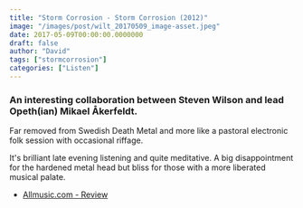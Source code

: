 ```yaml
---
title: "Storm Corrosion - Storm Corrosion (2012)"
image: "/images/post/wilt_20170509_image-asset.jpeg"
date: 2017-05-09T00:00:00.0000000
draft: false
author: "David"
tags: ["stormcorrosion"]
categories: ["Listen"]
---
```

### An interesting collaboration between Steven Wilson and lead Opeth(ian) Mikael Åkerfeldt.

 Far removed from Swedish Death Metal and more like a pastoral electronic folk session with occasional riffage.

 It's brilliant late evening listening and quite meditative. A big disappointment for the hardened metal head but bliss for those with a more liberated musical palate.

-  [Allmusic.com - Review](http://www.allmusic.com/album/storm-corrosion-mw0002325271)